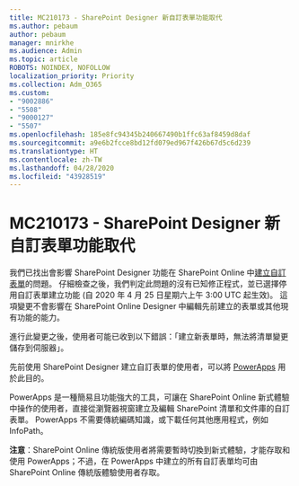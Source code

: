 ```yaml
---
title: MC210173 - SharePoint Designer 新自訂表單功能取代
ms.author: pebaum
author: pebaum
manager: mnirkhe
ms.audience: Admin
ms.topic: article
ROBOTS: NOINDEX, NOFOLLOW
localization_priority: Priority
ms.collection: Adm_O365
ms.custom:
- "9002886"
- "5508"
- "9000127"
- "5507"
ms.openlocfilehash: 185e8fc94345b240667490b1ffc63af8459d8daf
ms.sourcegitcommit: a9e6b2fcce8bd12fd079ed967f426b67d5c6d239
ms.translationtype: HT
ms.contentlocale: zh-TW
ms.lasthandoff: 04/28/2020
ms.locfileid: "43928519"
---
```

# <a name="mc210173---sharepoint-designer-new-custom-form-feature-deprecation"></a>MC210173 - SharePoint Designer 新自訂表單功能取代

我們已找出會影響 SharePoint Designer 功能在 SharePoint Online 中[建立自訂表單](https://support.microsoft.com/en-us/office/create-a-custom-list-form-using-sharepoint-designer-917d8fdb-ee00-4441-adb3-a94612d1d105?ui=en-us&rs=en-us&ad=us#bm2)的問題。 仔細檢查之後，我們判定此問題的沒有已知修正程式，並已選擇停用自訂表單建立功能 (自 2020 年 4 月 25 日星期六上午 3:00 UTC 起生效)。 這項變更不會影響在 SharePoint Online Designer 中編輯先前建立的表單或其他現有功能的能力。

進行此變更之後，使用者可能已收到以下錯誤：「建立新表單時，無法將清單變更儲存到伺服器」。

先前使用 SharePoint Designer 建立自訂表單的使用者，可以將 [PowerApps](https://docs.microsoft.com/powerapps/maker/canvas-apps/customize-list-form) 用於此目的。

PowerApps 是一種簡易且功能強大的工具，可讓在 SharePoint Online 新式體驗中操作的使用者，直接從瀏覽器視窗建立及編輯 SharePoint 清單和文件庫的自訂表單。 PowerApps 不需要傳統編碼知識，或下載任何其他應用程式，例如 InfoPath。

**注意**：SharePoint Online 傳統版使用者將需要暫時切換到新式體驗，才能存取和使用 PowerApps；不過，在 PowerApps 中建立的所有自訂表單均可由 SharePoint Online 傳統版體驗使用者存取。
